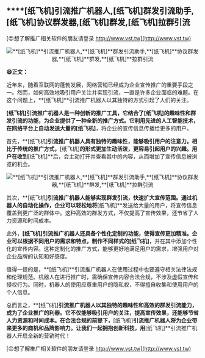 ## ****[纸飞机]**引流推广机器人,**[纸飞机]**群发引流助手,**[纸飞机]**协议群发器,**[纸飞机]**群发,**[纸飞机]**拉群引流**

[😍想了解推广相关软件的朋友请登录 http://www.vst.tw](http://www.vst.tw)

 <center><img src="https://vst.tw/MP4/tuiguang/png/2.png" alt="**[纸飞机]**引流推广机器人,**[纸飞机]**群发引流助手,**[纸飞机]**协议群发器,**[纸飞机]**群发,**[纸飞机]**拉群引流"></center>

**😄正文：**

近年来，随着互联网的蓬勃发展，网络营销已经成为企业宣传推广的重要手段之一。然而，如何高效地吸引用户关注并实现引流，一直是许多企业面临的难题。在这个问题上，**[纸飞机]**引流推广机器人以其独特的方式引起了人们的关注。

**[纸飞机]**引流推广机器人是一种创新的推广工具，它结合了**[纸飞机]**的趣味性和群发引流的功能，为企业提供了一种全新的推广方式。它利用先进的人工智能技术，在网络平台上自动发送大量的**[纸飞机]**，将企业的宣传信息传播给更多的用户。

首先，**[纸飞机]**引流推广机器人具有独特的趣味性，能够吸引用户的注意力。相比于传统的推广方式，**[纸飞机]**的形式更加生动活泼，更容易引起用户的兴趣。用户在收到**[纸飞机]**后，会主动打开并查看其中的内容，从而增加了宣传信息被浏览的机会。

 <center><img src="https://vst.tw/MP4/tuiguang/png/2.png" alt="**[纸飞机]**引流推广机器人,**[纸飞机]**群发引流助手,**[纸飞机]**协议群发器,**[纸飞机]**群发,**[纸飞机]**拉群引流"></center>

其次，**[纸飞机]**引流推广机器人能够实现群发引流，快速扩大宣传范围。通过机器人的自动化操作，企业可以轻松地将**[纸飞机]**发送给大量的用户，将宣传信息覆盖到更广泛的群体中。这种高效的群发方式，不仅提高了宣传效果，还节省了人力资源和时间成本。

此外，**[纸飞机]**引流推广机器人还具备个性化定制的功能，使得宣传更加精准。企业可以根据不同用户的需求和特点，制作不同样式的**[纸飞机]**，并在其中添加个性化的宣传内容。这种定制化的推广方式，能够更好地满足用户的需求，增强用户对企业品牌的认知和好感度。

值得一提的是，**[纸飞机]**引流推广机器人在使用过程中也要遵守相关法律法规和伦理规范。机器人在进行推广时，需确保宣传内容合法合规，不涉及虚假宣传和侵权行为。同时，机器人的使用应尊重用户的隐私权，不得擅自收集和使用用户的个人信息。

总而言之，**[纸飞机]**引流推广机器人以其独特的趣味性和高效的群发引流能力，成为了企业推广的利器。它不仅能够吸引用户的关注，提高宣传效果，还能够节省人力资源和时间成本。在合法合规的前提下，**[纸飞机]**引流推广机器人将为企业带来更多的商机和品牌影响力。让我们一起拥抱创新科技，用**[纸飞机]**引流推广机器人开启全新的营销时代！

[😍想了解推广相关软件的朋友请登录 http://www.vst.tw](http://www.vst.tw)



